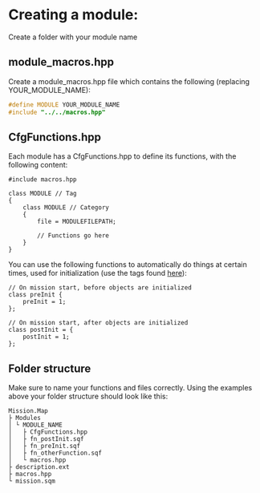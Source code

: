 # Creating a module: 

Create a folder with your module name

## module_macros.hpp
Create a module_macros.hpp file which contains the following (replacing YOUR_MODULE_NAME): 

```hpp
#define MODULE YOUR_MODULE_NAME
#include "../../macros.hpp"
```

## CfgFunctions.hpp
Each module has a CfgFunctions.hpp to define its functions, with the following content: 

```sqf
#include macros.hpp

class MODULE // Tag
{
    class MODULE // Category
    {
        file = MODULEFILEPATH;

        // Functions go here
    }
}
```

You can use the following functions to automatically do things at certain times, used for initialization (use the tags found [here](https://community.bistudio.com/wiki/Arma_3:_Functions_Library)): 
```sqf
// On mission start, before objects are initialized
class preInit {
    preInit = 1;
};

// On mission start, after objects are initialized
class postInit = {
    postInit = 1;
};
```

## Folder structure

Make sure to name your functions and files correctly. Using the examples above your folder structure should look like this: 
```sqf
Mission.Map
├ Modules
│ └ MODULE_NAME
│   ├ CfgFunctions.hpp
│   ├ fn_postInit.sqf
│   ├ fn_preInit.sqf
│   ├ fn_otherFunction.sqf
│   └ macros.hpp
├ description.ext
├ macros.hpp
└ mission.sqm
```